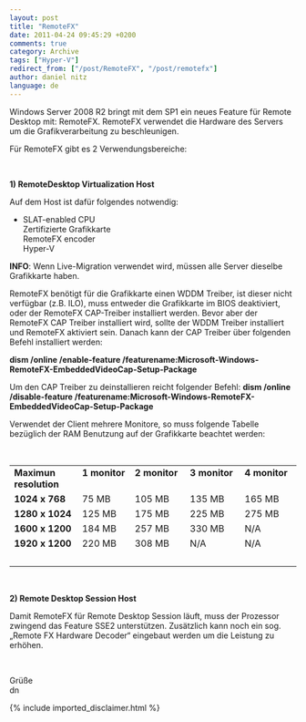 ```yaml
---
layout: post
title: "RemoteFX"
date: 2011-04-24 09:45:29 +0200
comments: true
category: Archive
tags: ["Hyper-V"]
redirect_from: ["/post/RemoteFX", "/post/remotefx"]
author: daniel nitz
language: de
---
```

<!-- more -->
<p>Windows Server 2008 R2 bringt mit dem SP1 ein neues Feature für Remote Desktop mit: RemoteFX. RemoteFX verwendet die Hardware des Servers um die Grafikverarbeitung zu beschleunigen.</p>  <p>Für RemoteFX gibt es 2 Verwendungsbereiche:</p>  <p>&#160;</p>  <p><strong>1) RemoteDesktop Virtualization Host</strong></p>  <p>Auf dem Host ist dafür folgendes notwendig:</p>  <ul>   <li>SLAT-enabled CPU     <br />Zertifizierte Grafikkarte      <br />RemoteFX encoder      <br />Hyper-V</li> </ul>  <p><strong>INFO</strong>: Wenn Live-Migration verwendet wird, müssen alle Server dieselbe Grafikkarte haben.</p>  <p>RemoteFX benötigt für die Grafikkarte einen WDDM Treiber, ist dieser nicht verfügbar (z.B. ILO), muss entweder die Grafikkarte im BIOS deaktiviert, oder der RemoteFX CAP-Treiber installiert werden. Bevor aber der RemoteFX CAP Treiber installiert wird, sollte der WDDM Treiber installiert und RemoteFX aktiviert sein. Danach kann der CAP Treiber über folgenden Befehl installiert werden:</p>  <p><strong>dism /online /enable-feature /featurename:Microsoft-Windows-RemoteFX-EmbeddedVideoCap-Setup-Package</strong></p>  <p>Um den CAP Treiber zu deinstallieren reicht folgender Befehl: <strong>dism /online /disable-feature /featurename:Microsoft-Windows-RemoteFX-EmbeddedVideoCap-Setup-Package</strong></p>  <p>Verwendet der Client mehrere Monitore, so muss folgende Tabelle bezüglich der RAM Benutzung auf der Grafikkarte beachtet werden:</p>  <p>&#160;</p>  <table border="0" cellspacing="0" cellpadding="2" width="615"><tbody>     <tr>       <td valign="top" width="149"><strong>Maximun resolution</strong></td>        <td valign="top" width="106"><strong>1 monitor</strong></td>        <td valign="top" width="118"><strong>2 monitor</strong></td>        <td valign="top" width="116"><strong>3 monitor</strong></td>        <td valign="top" width="124"><strong>4 monitor</strong></td>     </tr>      <tr>       <td valign="top" width="149"><strong>1024 x 768</strong></td>        <td valign="top" width="106">75 MB</td>        <td valign="top" width="118">105 MB</td>        <td valign="top" width="116">135 MB</td>        <td valign="top" width="124">165 MB</td>     </tr>      <tr>       <td valign="top" width="149"><strong>1280 x 1024</strong></td>        <td valign="top" width="106">125 MB</td>        <td valign="top" width="118">175 MB</td>        <td valign="top" width="116">225 MB</td>        <td valign="top" width="124">275 MB</td>     </tr>      <tr>       <td valign="top" width="149"><strong>1600 x 1200</strong></td>        <td valign="top" width="106">184 MB</td>        <td valign="top" width="118">257 MB</td>        <td valign="top" width="116">330 MB</td>        <td valign="top" width="124">N/A</td>     </tr>      <tr>       <td valign="top" width="149"><strong>1920 x 1200</strong></td>        <td valign="top" width="106">220 MB</td>        <td valign="top" width="118">308 MB</td>        <td valign="top" width="116">N/A</td>        <td valign="top" width="124">N/A</td>     </tr>      <tr>       <td valign="top" width="149">&nbsp;</td>        <td valign="top" width="106">&nbsp;</td>        <td valign="top" width="118">&nbsp;</td>        <td valign="top" width="116">&nbsp;</td>        <td valign="top" width="124">&nbsp;</td>     </tr>   </tbody></table>  <p>&#160;</p>  <p><strong>2) Remote Desktop Session Host</strong></p>  <p>Damit RemoteFX für Remote Desktop Session läuft, muss der Prozessor zwingend das Feature SSE2 unterstützen. Zusätzlich kann noch ein sog. „Remote FX Hardware Decoder“ eingebaut werden um die Leistung zu erhöhen.</p>  <p>&#160;</p>  <p>Grüße   <br />dn</p>
{% include imported_disclaimer.html %}
